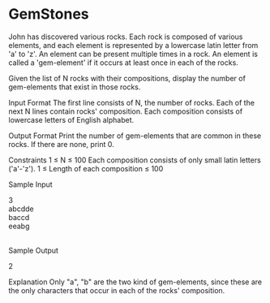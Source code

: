 GemStones
=========

John has discovered various rocks. Each rock is composed of various elements, and each element is represented by a lowercase latin letter from 'a' to 'z'. An element can be present multiple times in a rock. An element is called a 'gem-element' if it occurs at least once in each of the rocks.

Given the list of N rocks with their compositions, display the number of gem-elements that exist in those rocks.

Input Format 
The first line consists of N, the number of rocks. 
Each of the next N lines contain rocks' composition. Each composition consists of lowercase letters of English alphabet.

Output Format 
Print the number of gem-elements that are common in these rocks. If there are none, print 0.

Constraints 
1 ≤ N ≤ 100 
Each composition consists of only small latin letters ('a'-'z'). 
1 ≤ Length of each composition ≤ 100

Sample Input

3 <br>
abcdde<br>
baccd<br>
eeabg<br>

<br>
Sample Output

2<br>


Explanation 
Only "a", "b" are the two kind of gem-elements, since these are the only characters that occur in each of the rocks' composition.
